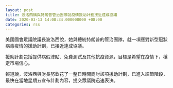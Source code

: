 ```yaml
---
layout: post
title: 波洛西稱與特朗普管治團隊就疫情援助計劃接近達成協議
date: 2020-03-13 14:08:34.000000000 +08:00
categories: rss
---
```


美國國會眾議院議長波洛西說，她與總統特朗普的管治團隊，就一項應對新型冠狀病毒疫情的援助計劃，已接近達成協議。

援助計劃包括提供病假津貼、免費測試及其他抗疫資源，目標是希望在疫情下，穩定市場信心。

報道說，波洛西與財長努欽花了一整日時間商討該項援助計劃，已進入細節階段，最快在當地星期五宣布計劃內容，提交眾議院迅速表決。
